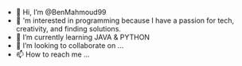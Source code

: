 - 👋 Hi, I’m @BenMahmoud99
- 👀 'm interested in programming because I have a passion for tech, creativity, and finding solutions.
- 🌱 I’m currently learning JAVA & PYTHON 
- 💞️ I’m looking to collaborate on ...
- 📫 How to reach me ...

<!---
BenMahmoud99/BenMahmoud99 is a ✨ special ✨ repository because its `README.md` (this file) appears on your GitHub profile.
You can click the Preview link to take a look at your changes.
--->
